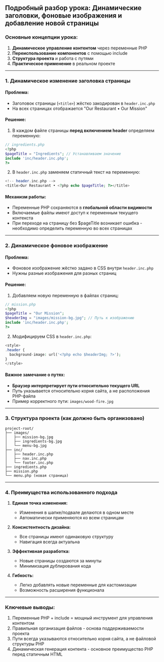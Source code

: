 ## Подробный разбор урока: Динамические заголовки, фоновые изображения и добавление новой страницы

### Основные концепции урока:

1. **Динамическое управление контентом** через переменные PHP
2. **Переиспользование компонентов** с помощью include
3. **Структура проекта** и работа с путями
4. **Практическое применение** в реальном проекте

---

### 1. Динамическое изменение заголовка страницы

#### Проблема:

- Заголовок страницы (`<title>`) жёстко закодирован в `header.inc.php`
- На всех страницах отображается "Our Restaurant • Our Mission"

#### Решение:

1. В каждом файле страницы **перед включением header** определяем переменную:

```php
// ingredients.php
<?php
$pageTitle = "Ingredients"; // Устанавливаем значение
include 'inc/header.inc.php';
?>
```

2. В `header.inc.php` заменяем статичный текст на переменную:

```php
<!-- header.inc.php -->
<title>Our Restaurant • <?php echo $pageTitle; ?></title>
```

#### Механизм работы:

- Переменные PHP сохраняются в **глобальной области видимости**
- Включаемые файлы имеют доступ к переменным текущего контекста
- При переходе на страницу без $pageTitle возникает ошибка - необходимо определить переменную во всех страницах

---

### 2. Динамическое фоновое изображение

#### Проблема:

- Фоновое изображение жёстко задано в CSS внутри `header.inc.php`
- Нужны разные изображения для разных страниц

#### Решение:

1. Добавляем новую переменную в файлах страниц:

```php
// mission.php
<?php
$pageTitle = "Our Mission";
$headerImg = "images/mission-bg.jpg"; // Путь к изображению
include 'inc/header.inc.php';
?>
```

2. Модифицируем CSS в `header.inc.php`:

```php
<style>
.header {
  background-image: url('<?php echo $headerImg; ?>');
}
</style>
```

#### Важное замечание о путях:

- **Браузер интерпретирует пути относительно текущего URL**
- Путь указывается относительно корня сайта, а не расположения PHP-файла
- Пример корректного пути: `images/wood-fire.jpg`

---

### 3. Структура проекта (как должно быть организовано)

```
project-root/
├── images/
│   ├── mission-bg.jpg
│   ├── ingredients-bg.jpg
│   └── menu-bg.jpg
├── inc/
│   ├── header.inc.php
│   ├── nav.inc.php
│   └── footer.inc.php
├── ingredients.php
├── mission.php
└── menu.php (новая страница)
```

---

### 4. Преимущества использованного подхода

1. **Единая точка изменения:**

   - Изменения в шапке/подвале делаются в одном месте
   - Автоматически применяются ко всем страницам

2. **Консистентность дизайна:**

   - Все страницы имеют одинаковую структуру
   - Навигация всегда актуальна

3. **Эффективная разработка:**

   - Новые страницы создаются за минуты
   - Минимизация дублирования кода

4. **Гибкость:**
   - Легко добавлять новые переменные для кастомизации
   - Возможность расширения функционала

---

### Ключевые выводы:

1. Переменные PHP + include = мощный инструмент для управления контентом
2. Правильная организация файлов - основа поддерживаемости проекта
3. Пути всегда указываются относительно корня сайта, а не файловой структуры PHP
4. Динамическая генерация контента - основное преимущество PHP перед статичным HTML
